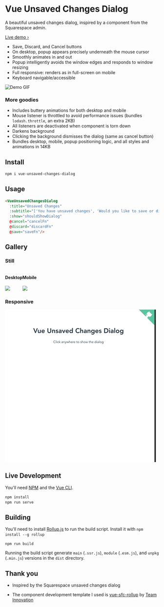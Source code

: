 # Vue Unsaved Changes Dialog

A beautiful unsaved changes dialog, inspired by a component from the Squarespace admin.

[Live demo › ](https://vue-unsaved-changes-dialog.netlify.com)

* Save, Discard, and Cancel buttons
* On desktop, popup appears precisely underneath the mouse cursor
* Smoothly animates in and out
* Popup intelligently avoids the window edges and responds to window resizing
* Full responsive: renders as in full-screen on mobile
* Keyboard navigable/accessible

![Demo GIF](/demo.gif)

### More goodies

* Includes buttery animations for both desktop and mobile
* Mouse listener is throttled to avoid performance issues (bundles `lodash.throttle`, an extra 2KB)
* All listeners are deactivated when component is torn down
* Darkens background
* Clicking the background dismisses the dialog (same as cancel button)
* Bundles desktop, mobile, popup positioning logic, and all styles and animations in 14KB

## Install

```bash
npm i vue-unsaved-changes-dialog
```

## Usage

```html
<VueUnsavedChangesDialog
  :title="Unsaved Changes"
  :subtitle="['You have unsaved changes', 'Would you like to save or discard them?']"
  :show="shouldShowDialog"
  @cancel="cancelFn"
  @discard="discardFn"
  @save="saveFn"/>
```

## Gallery

### Still
<div style="display:flex;">
  <div>
    <h4>Desktop</h4>
    <image src="desktop.png">
  </div>
  <div>
    <h4>Mobile</h4>
    <image src="mobile.png">
  </div>
</div>




### Responsive
![Responsive demo](/responsive.gif)

## Live Development

You'll need [NPM](https://www.npmjs.com/get-npm) and the [Vue CLI](https://cli.vuejs.org/guide/installation.html).

```bash
npm install 
npm run serve
```

## Building

You'll need to install [Rollup.js](https://rollupjs.org/guide/en/) to run the build script.
Install it with `npm install --g rollup` 

```
npm run build
```

Running the build script generate `main` (`.ssr.js`), `module` (`.esm.js`), and `unpkg` (`.min.js`) versions in the `dist` directory.

## Thank you

* Inspired by the Squarespace unsaved changes dialog 

* The component development template I used is [vue-sfc-rollup](https://github.com/team-innovation/vue-sfc-rollup) by [Team Innovation](https://github.com/team-innovation)


